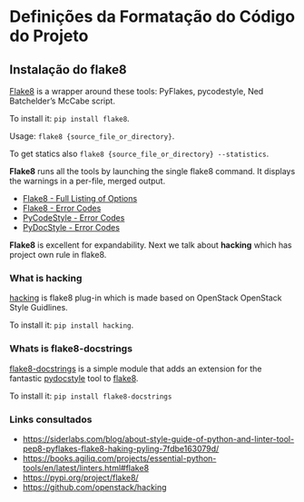 # Definições da Formatação do Código do Projeto

## Instalação do flake8

[Flake8](https://pypi.org/project/flake8/) is a wrapper around these tools: PyFlakes, pycodestyle, Ned Batchelder’s McCabe script.

To install it: `pip install flake8`.

Usage: `flake8 {source_file_or_directory}`.

To get statics also `flake8 {source_file_or_directory} --statistics`.

**Flake8** runs all the tools by launching the single flake8 command. It displays the warnings in a per-file, merged output.

* [Flake8 - Full Listing of Options](https://flake8.pycqa.org/en/latest/user/options.html)
* [Flake8 - Error Codes](https://flake8.pycqa.org/en/latest/user/error-codes.html)
* [PyCodeStyle - Error Codes](https://pycodestyle.pycqa.org/en/latest/intro.html#error-codes)
* [PyDocStyle - Error Codes](http://www.pydocstyle.org/en/stable/error_codes.html)

**Flake8** is excellent for expandability. Next we talk about **hacking** which has project own rule in flake8.

### What is hacking

[hacking](https://pypi.org/project/hacking/) is flake8 plug-in which is made based on OpenStack OpenStack Style Guidlines.

To install it: `pip install hacking`.

### Whats is flake8-docstrings

[flake8-docstrings](https://pypi.org/project/flake8-docstrings/) is a simple module that adds an extension for the fantastic [pydocstyle](https://github.com/pycqa/pydocstyle) tool to [flake8](https://gitlab.com/pycqa/flake8).

To install it: `pip install flake8-docstrings`

### Links consultados

* https://siderlabs.com/blog/about-style-guide-of-python-and-linter-tool-pep8-pyflakes-flake8-haking-pyling-7fdbe163079d/
* https://books.agiliq.com/projects/essential-python-tools/en/latest/linters.html#flake8
* https://pypi.org/project/flake8/
* https://github.com/openstack/hacking
